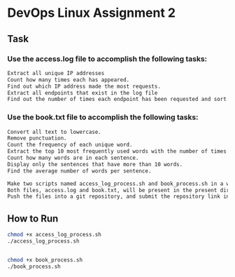 # DevOps Linux Assignment 2

## Task

### Use the access.log file to accomplish the following tasks:
```bash
Extract all unique IP addresses 
Count how many times each has appeared.
Find out which IP address made the most requests.
Extract all endpoints that exist in the log file
Find out the number of times each endpoint has been requested and sort it in ascending order
```

### Use the book.txt file to accomplish the following tasks:
```bash
Convert all text to lowercase.
Remove punctuation.
Count the frequency of each unique word.
Extract the top 10 most frequently used words with the number of times they have appeared.
Count how many words are in each sentence.
Display only the sentences that have more than 10 words.
Find the average number of words per sentence.
```

```bash
Make two scripts named access_log_process.sh and book_process.sh in a way so that when these files are executed, they display the tasks mentioned above in the terminal as output. 
Both files, access.log and book.txt, will be present in the present directory, from which the files will be executed.
Push the files into a git repository, and submit the repository link in the classroom.
```

## How to Run
```bash
chmod +x access_log_process.sh
./access_log_process.sh


chmod +x book_process.sh
./book_process.sh

```